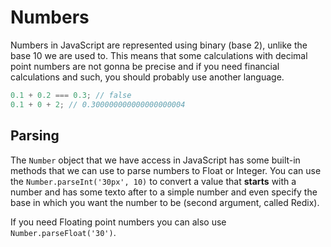 # Numbers

Numbers in JavaScript are represented using binary (base 2), unlike the base 10 we are used to. This means that some calculations with decimal point numbers are not gonna be precise and if you need financial calculations and such, you should probably use another language.

```javascript
0.1 + 0.2 === 0.3; // false
0.1 + 0 + 2; // 0.300000000000000000004
```

## Parsing

The `Number` object that we have access in JavaScript has some built-in methods that we can use to parse numbers to Float or Integer. You can use the `Number.parseInt('30px', 10)` to convert a value that **starts** with a number and has some texto after to a simple number and even specify the base in which you want the number to be (second argument, called Redix).

If you need Floating point numbers you can also use `Number.parseFloat('30')`.
